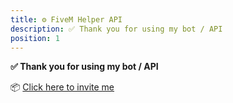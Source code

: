 ```yaml
---
title: ⚙️ FiveM Helper API
description: ✅ Thank you for using my bot / API
position: 1
---
```


**✅ Thank you for using my bot / API**

📦 [Click here to invite me](https://discord.com/oauth2/authorize?client_id=1208435537761796196)
